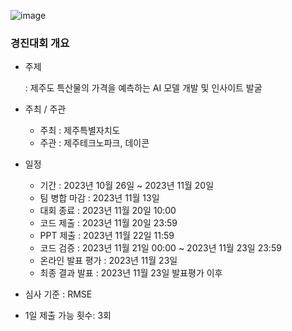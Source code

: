 ![image](https://github.com/user-attachments/assets/322d3ece-488c-4263-a0f7-ebc1fbb763f4)

### 경진대회 개요

- 주제
    
    : 제주도 특산물의 가격을 예측하는 AI 모델 개발 및 인사이트 발굴
    
- 주최 / 주관
    - 주최 : 제주특별자치도
    - 주관 : 제주테크노파크, 데이콘
- 일정
    - 기간 : 2023년 10월 26일 ~ 2023년 11월 20일
    - 팀 병합 마감 : 2023년 11월 13일
    - 대회 종료 : 2023년 11월 20일 10:00
    - 코드 제출 : 2023년 11월 20일 23:59
    - PPT 제출 : 2023년 11월 22일 11:59
    - 코드 검증 : 2023년 11월 21일 00:00 ~ 2023년 11월 23일 23:59
    - 온라인 발표 평가 : 2023년 11월 23일
    - 최종 결과 발표 : 2023년 11월 23일 발표평가 이후
- 심사 기준 : RMSE
- 1일 제출 가능 횟수: 3회
